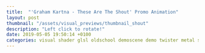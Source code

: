 ```yaml
---
title:  "'Graham Kartna - These Are The Shout' Promo Animation"
layout: post
thumbnail: "/assets/visual_previews/thumbnail_shout"
description: "Left click to rotate!"
date: 2019-05-05 19:50:14 +0100
categories: visual shader glsl oldschool demoscene demo twister metal screensaver dithering scroller
---
```


